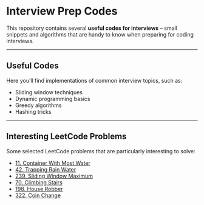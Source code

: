 # Interview Prep Codes

This repository contains several **useful codes for interviews** – small snippets and algorithms that are handy to know when preparing for coding interviews.

---

## Useful Codes
Here you’ll find implementations of common interview topics, such as:
- Sliding window techniques
- Dynamic programming basics
- Greedy algorithms
- Hashing tricks

---

## Interesting LeetCode Problems
Some selected LeetCode problems that are particularly interesting to solve:

- [11. Container With Most Water](https://leetcode.com/problems/container-with-most-water/)
- [42. Trapping Rain Water](https://leetcode.com/problems/trapping-rain-water/)
- [239. Sliding Window Maximum](https://leetcode.com/problems/sliding-window-maximum/)
- [70. Climbing Stairs](https://leetcode.com/problems/climbing-stairs/)
- [198. House Robber](https://leetcode.com/problems/house-robber/)
- [322. Coin Change](https://leetcode.com/problems/coin-change/)
